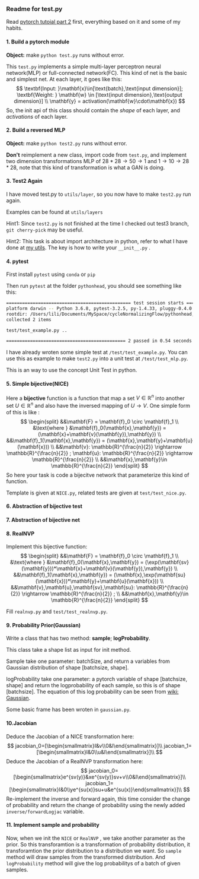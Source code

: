 ### Readme for test.py

Read [pytorch tutoial part 2](https://pytorch.org/tutorials/beginner/blitz/neural_networks_tutorial.html#sphx-glr-beginner-blitz-neural-networks-tutorial-py) first, everything based on it and some of my habits.

#### 1. Build a pytorch module

**Object:** make `python test.py` runs without error.

This `test.py` implements a simple multi-layer perceptron neural network(MLP) or full-connected network(FC). This kind of net is the basic and simplest net. At each layer, it goes like this:
$$
\textbf{Input: }\mathbf{x}\in[\text{batch},\text{input dimension}]; \textbf{Weight: } \mathbf{w} \in [\text{input dimension},\text{output dimension}] \\
\mathbf{y} = activation(\mathbf{w}\cdot\mathbf{x})
$$
So, the init api of this class should contain the *shape* of each layer, and *activations* of each layer.

#### 2. Build a reversed MLP

**Object:** make `python test2.py` runs without error.

**Don't** reimplement a new class, import code from `test.py`, and implement two dimension transformations MLP of $28*28\rightarrow50\rightarrow1$ and $1\rightarrow 10\rightarrow 28*28$, note that this kind of transformation is what a GAN is doing.

#### 3. Test2 Again

I have moved test.py to `utils/layer`,  so you now have to make `test2.py` run again.

Examples can be found at `utils/layers`

Hint1: Since `test2.py` is not finished at the time I checked out test3 branch, `git cherry-pick` may be useful.

Hint2: This task is about import architecture in python, refer to what I have done at [my utils](https://github.com/li012589/NeuralRG/tree/master/utils). The key is how to write your `__init__.py` .



#### 4. pytest

First install `pytest` using `conda` or `pip`

Then run `pytest` at the folder `pythonhead`, you should see something like this:

```bash
=============================================== test session starts ================================================
platform darwin -- Python 3.6.8, pytest-3.2.5, py-1.4.33, pluggy-0.4.0
rootdir: /Users/lili/Documents/MySpace/cycleNormalizingFlow/pythonhead, inifile:
collected 2 items

test/test_example.py ..

============================================= 2 passed in 0.54 seconds ============================================
```

I have already wroten some simple test at `/test/test_example.py`. You can use this as example to make `test2.py` into a unit test at `/test/test_mlp.py`.



This is an way to use the concept Unit Test in python.

#### 5. Simple bijective(NICE)

Here a **bijective** function is a function that map a set $V \in \mathbb{R}^n$ into another set $U \in \mathbb{R}^n$ and also have the inversed mapping of $U \rightarrow V$. One simple form of this is like :
$$
\begin{split}
&&\mathbf{F} = \mathbf{f}_0 \circ \mathbf{f}_1 \\
&\text{where }
&\mathbf{f}_0(\mathbf{x},\mathbf{y}) = (\mathbf{x}+\mathbf{v}(\mathbf{y}),\mathbf{y}) \\
&&\mathbf{f}_1(\mathbf{x},\mathbf{y}) = (\mathbf{x},\mathbf{y}+\mathbf{u}(\mathbf{x})) \\
&&\mathbf{v}: \mathbb{R}^{\frac{n}{2}} \rightarrow \mathbb{R}^{\frac{n}{2}} ;
\mathbf{u}: \mathbb{R}^{\frac{n}{2}} \rightarrow \mathbb{R}^{\frac{n}{2}} \\
&&\mathbf{x},\mathbf{y}\in \mathbb{R}^{\frac{n}{2}}
\end{split}
$$
So here your task is code a bijecitve network that parameterize this kind of function.

Template is given at `NICE.py`, related tests are given at `test/test_nice.py`.

#### 6. Abstraction of bijective test



#### 7. Abstraction of bijective net



#### 8. RealNVP

Implement this bijective function:
$$
\begin{split}
&&\mathbf{F} = \mathbf{f}_0 \circ \mathbf{f}_1 \\
&\text{where }
&\mathbf{f}_0(\mathbf{x},\mathbf{y}) = (\exp(\mathbf{sv}(\mathbf{y}))*\mathbf{x}+\mathbf{v}(\mathbf{y}),\mathbf{y}) \\
&&\mathbf{f}_1(\mathbf{x},\mathbf{y}) = (\mathbf{x},\exp(\mathbf{su}(\mathbf{x}))*\mathbf{y}+\mathbf{u}(\mathbf{x})) \\
&&\mathbf{v},\mathbf{u},\mathbf{sv},\mathbf{su}: \mathbb{R}^{\frac{n}{2}} \rightarrow \mathbb{R}^{\frac{n}{2}} ; \\
&&\mathbf{x},\mathbf{y}\in \mathbb{R}^{\frac{n}{2}}
\end{split}
$$

Fill `realnvp.py` and `test/test_realnvp.py`.



#### 9. Probability Prior(Gaussian)

Write a class that has two method: **sample**; **logProbability**. 

This class take a shape list as input for init method.

Sample take one parameter: batchSize, and return a variables from Gaussian distribution of shape [batchsize, shape].

logProbability take one parameter: a pytorch variable of shape [batchsize, shape] and return the logprobability of each sample, so this is of shape [batchsize]. The equation of this log probability can be seen from [wiki: Gaussian](https://en.wikipedia.org/wiki/Normal_distribution). 

Some basic frame has been wroten in `gaussian.py`.



#### 10.Jacobian

Deduce the Jacobian of a NICE transformation here:
$$
jacobian_0=[\begin{smallmatrix}I&v\\0&I\end{smallmatrix}]\\
jacobian_1=[\begin{smallmatrix}I&0\\u&I\end{smallmatrix}]\\
$$
Deduce the Jacobian of a RealNVP transformation here:
$$
jacobian_0=[\begin{smallmatrix}e^{sv(y)}&xe^{sv(y)}sv+v\\0&I\end{smallmatrix}]\\
jacobian_1=[\begin{smallmatrix}I&0\\ye^{su(x)}su+u&e^{su(x)}\end{smallmatrix}]\\
$$
Re-implement the inverse and forward again, this time consider the change of probability and return the change of probability using the newly added `inverse/forwardLogjac` variable.



#### 11. Implement sample and probability

Now, when we init the `NICE` or `RealNVP` , we take another parameter as the prior. So this transforamtion is a transformation of probability distribution, it transforamtion the prior distribution to a distribution we want. So `sample` method will draw samples from the transformed distribution. And `logProbability` method will give the log probabilitys of a batch of  given samples.